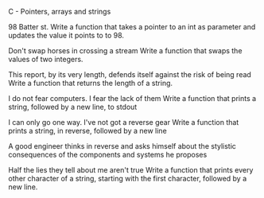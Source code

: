 C - Pointers, arrays and strings

98 Batter st.
Write a function that takes a pointer to an int as parameter and updates the value it points to to 98.

 Don't swap horses in crossing a stream
Write a function that swaps the values of two integers.

This report, by its very length, defends itself against the risk of being read
Write a function that returns the length of a string.

I do not fear computers. I fear the lack of them
Write a function that prints a string, followed by a new line, to stdout

 I can only go one way. I've not got a reverse gear
Write a function that prints a string, in reverse, followed by a new line

A good engineer thinks in reverse and asks himself about the stylistic consequences of the components and systems he proposes

Half the lies they tell about me aren't true
Write a function that prints every other character of a string, starting with the first character, followed by a new line.

